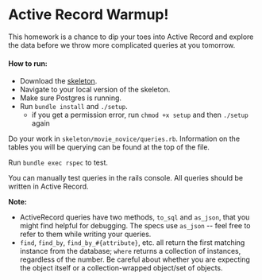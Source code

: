 # Active Record Warmup!

This homework is a chance to dip your toes into Active Record and explore the data before we throw more complicated queries at you tomorrow.

#### How to run:

* Download the [skeleton][skeleton].
* Navigate to your local version of the skeleton.
* Make sure Postgres is running.
* Run `bundle install` and `./setup`.
  * if you get a permission error, run `chmod +x setup` and then `./setup` again

Do your work in `skeleton/movie_novice/queries.rb`. Information on the tables you will be querying can be found at the top of the file.

Run `bundle exec rspec` to test.

You can manually test queries in the rails console. All queries should be written in
Active Record.

**Note:**

* ActiveRecord queries have two methods, `to_sql` and `as_json`, that you might find helpful for debugging. The specs use `as_json` -- feel free to refer to them while writing your queries.
* `find`, `find_by`, `find_by_#{attribute}`, etc. all return the first matching instance from
the database; `where` returns a collection of instances, regardless of the number. Be careful about whether you are expecting the object itself or a collection-wrapped object/set of objects.

[skeleton]: http://assets.aaonline.io/fullstack/sql/homeworks/active_record_warmup/skeleton.zip
